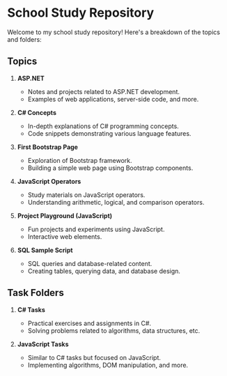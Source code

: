 # School Study Repository

Welcome to my school study repository! Here's a breakdown of the topics and folders:

## Topics

1. **ASP.NET**
   - Notes and projects related to ASP.NET development.
   - Examples of web applications, server-side code, and more.

2. **C# Concepts**
   - In-depth explanations of C# programming concepts.
   - Code snippets demonstrating various language features.

3. **First Bootstrap Page**
   - Exploration of Bootstrap framework.
   - Building a simple web page using Bootstrap components.

4. **JavaScript Operators**
   - Study materials on JavaScript operators.
   - Understanding arithmetic, logical, and comparison operators.

5. **Project Playground (JavaScript)**
   - Fun projects and experiments using JavaScript.
   - Interactive web elements.

6. **SQL Sample Script**
   - SQL queries and database-related content.
   - Creating tables, querying data, and database design.

## Task Folders

1. **C# Tasks**
   - Practical exercises and assignments in C#.
   - Solving problems related to algorithms, data structures, etc.

2. **JavaScript Tasks**
   - Similar to C# tasks but focused on JavaScript.
   - Implementing algorithms, DOM manipulation, and more.


